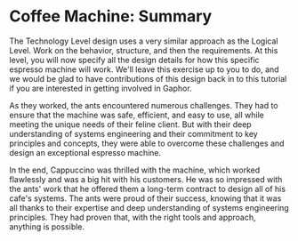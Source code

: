 # Coffee Machine: Summary

The Technology Level design uses a very similar approach as the Logical Level.
Work on the behavior, structure, and then the requirements. At this level, you
will now specify all the design details for how this specific espresso machine
will work. We'll leave this exercise up to you to do, and we would be glad to
have contributions of this design back in to this tutorial if you are
interested in getting involved in Gaphor.

As they worked, the ants encountered numerous challenges. They had to ensure
that the machine was safe, efficient, and easy to use, all while meeting the
unique needs of their feline client. But with their deep understanding of
systems engineering and their commitment to key principles and concepts, they
were able to overcome these challenges and design an exceptional espresso
machine.

In the end, Cappuccino was thrilled with the machine, which worked flawlessly
and was a big hit with his customers. He was so impressed with the ants' work
that he offered them a long-term contract to design all of his cafe's systems.
The ants were proud of their success, knowing that it was all thanks to their
expertise and deep understanding of systems engineering principles. They had
proven that, with the right tools and approach, anything is possible.
